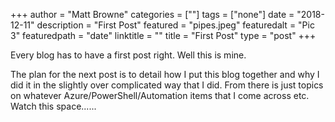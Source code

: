 +++
author = "Matt Browne"
categories = [""]
tags = ["none"]
date = "2018-12-11"
description = "First Post"
featured = "pipes.jpeg"
featuredalt = "Pic 3"
featuredpath = "date"
linktitle = ""
title = "First Post"
type = "post"
+++

Every blog has to have a first post right. Well this is mine.

The plan for the next post is to detail how I put this blog together and why I did it in the slightly over complicated way that I did.  From there is just topics on whatever Azure/PowerShell/Automation items that I come across etc.  Watch this space......